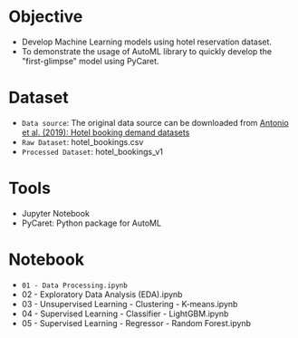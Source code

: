 # Objective
- Develop Machine Learning models using hotel reservation dataset.
- To demonstrate the usage of AutoML library to quickly develop the "first-glimpse" model using PyCaret.

# Dataset
- `Data source`: The original data source can be downloaded from [ Antonio et al. (2019): Hotel booking demand datasets](https://www.sciencedirect.com/science/article/pii/S2352340918315191)
- `Raw Dataset`: hotel_bookings.csv
- `Processed Dataset`: hotel_bookings_v1
  
# Tools
- Jupyter Notebook
- PyCaret: Python package for AutoML

# Notebook
- `01 - Data Processing.ipynb`
- 02 - Exploratory Data Analysis (EDA).ipynb
- 03 - Unsupervised Learning - Clustering -  K-means.ipynb
- 04 - Supervised Learning - Classifier - LightGBM.ipynb
- 05 - Supervised Learning - Regressor - Random Forest.ipynb
